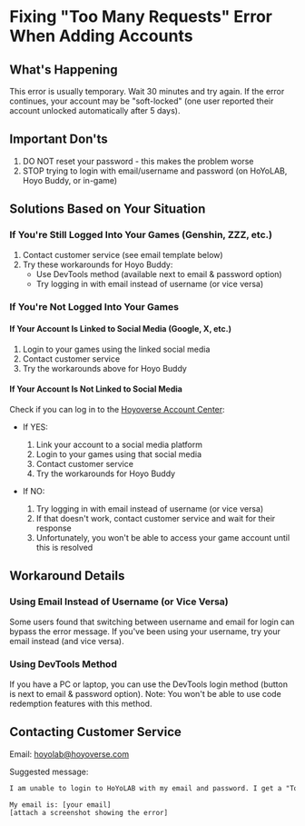 # Fixing "Too Many Requests" Error When Adding Accounts

## What's Happening

This error is usually temporary. Wait 30 minutes and try again. If the error continues, your account may be "soft-locked" (one user reported their account unlocked automatically after 5 days).

## Important Don'ts

1. DO NOT reset your password - this makes the problem worse
2. STOP trying to login with email/username and password (on HoYoLAB, Hoyo Buddy, or in-game)

## Solutions Based on Your Situation

### If You're Still Logged Into Your Games (Genshin, ZZZ, etc.)

1. Contact customer service (see email template below)
2. Try these workarounds for Hoyo Buddy:
   - Use DevTools method (available next to email & password option)
   - Try logging in with email instead of username (or vice versa)

### If You're Not Logged Into Your Games

#### If Your Account Is Linked to Social Media (Google, X, etc.)

1. Login to your games using the linked social media
2. Contact customer service
3. Try the workarounds above for Hoyo Buddy

#### If Your Account Is Not Linked to Social Media

Check if you can log in to the [Hoyoverse Account Center](https://account.hoyoverse.com/):

- If YES:
  1. Link your account to a social media platform
  2. Login to your games using that social media
  3. Contact customer service
  4. Try the workarounds for Hoyo Buddy

- If NO:
  1. Try logging in with email instead of username (or vice versa)
  2. If that doesn't work, contact customer service and wait for their response
  3. Unfortunately, you won't be able to access your game account until this is resolved

## Workaround Details

### Using Email Instead of Username (or Vice Versa)

Some users found that switching between username and email for login can bypass the error message. If you've been using your username, try your email instead (and vice versa).

### Using DevTools Method

If you have a PC or laptop, you can use the DevTools login method (button is next to email & password option). Note: You won't be able to use code redemption features with this method.

## Contacting Customer Service

Email: [hoyolab@hoyoverse.com](mailto:hoyolab@hoyoverse.com)

Suggested message:

```txt
I am unable to login to HoYoLAB with my email and password. I get a "Too Many Requests, Please Refresh the Page and try Again Later" error (see attached screenshot). I've waited over 8 hours and still see this error. Please help unlock my account.

My email is: [your email]
[attach a screenshot showing the error]
```
